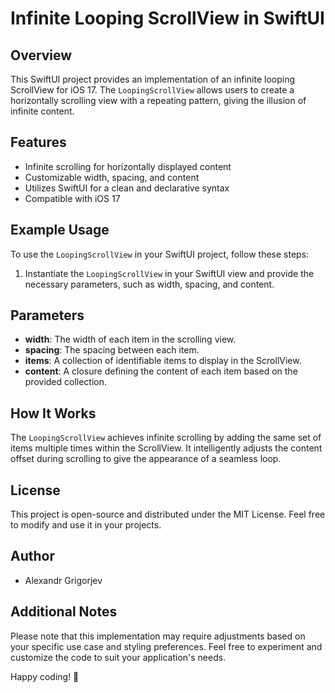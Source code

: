# Infinite Looping ScrollView in SwiftUI

## Overview

This SwiftUI project provides an implementation of an infinite looping ScrollView for iOS 17. The `LoopingScrollView` allows users to create a horizontally scrolling view with a repeating pattern, giving the illusion of infinite content.

## Features

- Infinite scrolling for horizontally displayed content
- Customizable width, spacing, and content
- Utilizes SwiftUI for a clean and declarative syntax
- Compatible with iOS 17

## Example Usage

To use the `LoopingScrollView` in your SwiftUI project, follow these steps:

1. Instantiate the `LoopingScrollView` in your SwiftUI view and provide the necessary parameters, such as width, spacing, and content.

## Parameters

- **width**: The width of each item in the scrolling view.
- **spacing**: The spacing between each item.
- **items**: A collection of identifiable items to display in the ScrollView.
- **content**: A closure defining the content of each item based on the provided collection.

## How It Works

The `LoopingScrollView` achieves infinite scrolling by adding the same set of items multiple times within the ScrollView. It intelligently adjusts the content offset during scrolling to give the appearance of a seamless loop.

## License

This project is open-source and distributed under the MIT License. Feel free to modify and use it in your projects.

## Author

- Alexandr Grigorjev

## Additional Notes

Please note that this implementation may require adjustments based on your specific use case and styling preferences. Feel free to experiment and customize the code to suit your application's needs.

Happy coding! 🚀
